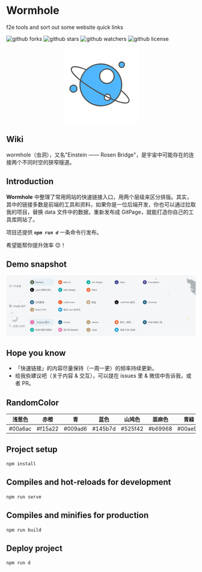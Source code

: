 # Wormhole

f2e tools and sort out some website quick links

![github forks](https://img.shields.io/github/forks/f2e-tools/Wormhole?style=social)
![github stars](https://img.shields.io/github/stars/f2e-tools/Wormhole?style=social)
![github watchers](https://img.shields.io/github/watchers/f2e-tools/Wormhole?style=social)
![github license](https://img.shields.io/github/license/f2e-tools/Wormhole)


<div align=center><img src="./src/assets/plant.png"></div>

## Wiki
wormhole（虫洞），又名"Einstein —— Rosen Bridge"，是宇宙中可能存在的连接两个不同时空的狭窄隧道。

## Introduction
<p><b>Wormhole</b> 中整理了常用网站的快速链接入口，用两个层级来区分排版。其实，其中的链接多数是前端的工具和资料，如果你是一位后端开发，你也可以通过拉取我的项目，替换 data 文件中的数据，重新发布成 GitPage，就能打造你自己的工具库网站了。

项目还提供 <b><i>`npm run d`</i></b> 一条命令行发布。

希望能帮你提升效率 😊！ </p>

## Demo snapshot

<div align=center><img src="./src/assets/wormholeScreenShot.png"></div>

## Hope you know
 - 「快速链接」的内容尽量保持（一周一更）的频率持续更新。
 - 给我些建议吧（关于内容 & 交互），可以提在 issues 里 & 微信中告诉我，或者 PR。

## RandomColor

|  浅葱色 | 赤橙 | 青 | 蓝色 | 山鸠色 | 亜麻色 | 青緑 | 牡丹色 | 黒 | 绀桔梗 |
|  ----  | ---- | ---- | ---- | ---- | ---- | ---- | ---- | ---- | ---- |
| #00a6ac |#f15a22|#009ad6|#145b7d|#525f42|#b69968|#00ae9d|#ea66a6|#130c0e|#444693|


## Project setup

    npm install

## Compiles and hot-reloads for development

    npm run serve

## Compiles and minifies for production

    npm run build

## Deploy project

    npm run d







